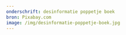 ```yaml
---
onderschrift: desinformatie poppetje boek
bron: Pixabay.com
image: /img/desinformatie-poppetje-boek.jpg
---
```

